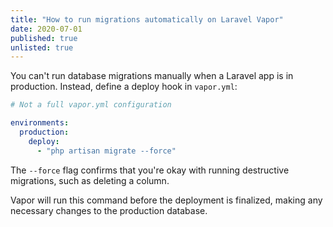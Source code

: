 ```yaml
---
title: "How to run migrations automatically on Laravel Vapor"
date: 2020-07-01
published: true
unlisted: true
---
```


You can't run database migrations manually when a Laravel app is in production. Instead, define a deploy hook in `vapor.yml`:

```yaml
# Not a full vapor.yml configuration

environments:
  production:
    deploy:
      - "php artisan migrate --force"
```

The `--force` flag confirms that you're okay with running destructive migrations, such as deleting a column.

Vapor will run this command before the deployment is finalized, making any necessary changes to the production database.
